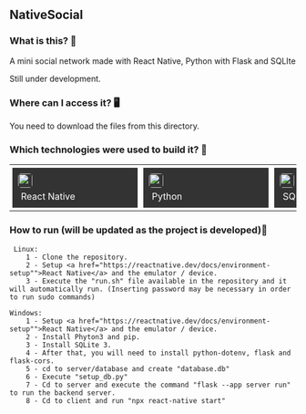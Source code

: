 ## NativeSocial
    
### What is this? 🤔 
A mini social network made with React Native, Python with Flask and SQLIte

Still under development.
    
### Where can I access it? 🖥
You need to download the files from this directory.
    
### Which technologies were used to build it? 🚀 
<table><tr><td style="padding: 5px;">
        <div style="background-color: #333; width: 200px; height: 50px; padding: 10px;">
            <img src='https://cdn.jsdelivr.net/gh/devicons/devicon@latest/icons/react/react-original.svg' width="25" height="25" style="border-radius: 5px;">
            <p style="color: white; padding: 5px; margin: 0;">React Native</p>
        </div>
    </td><td style="padding: 5px;">
        <div style="background-color: #333; width: 200px; height: 50px; padding: 10px;">
            <img src='https://cdn.jsdelivr.net/gh/devicons/devicon@latest/icons/python/python-original.svg' width="25" height="25" style="border-radius: 5px;">
            <p style="color: white; padding: 5px; margin: 0;">Python</p>
        </div>
    </td><td style="padding: 5px;">
        <div style="background-color: #333; width: 200px; height: 50px; padding: 10px;">
            <img src='https://cdn.jsdelivr.net/gh/devicons/devicon@latest/icons/sqlite/sqlite-original.svg' width="25" height="25" style="border-radius: 5px;">
            <p style="color: white; padding: 5px; margin: 0;">SQLite</p>
        </div>
    </td><td style="padding: 5px;">
        <div style="background-color: #333; width: 200px; height: 50px; padding: 10px;">
            <img src='https://cdn.jsdelivr.net/gh/devicons/devicon@latest/icons/bash/bash-original.svg' width="25" height="25" style="border-radius: 5px;">
            <p style="color: white; padding: 5px; margin: 0;">Bash</p>
        </div>
    </td></tr></table>
    
### How to run (will be updated as the project is developed)🏃

     Linux:
        1 - Clone the repository.
        2 - Setup <a href="https://reactnative.dev/docs/environment-setup"">React Native</a> and the emulator / device.
        3 - Execute the "run.sh" file available in the repository and it will automatically run. (Inserting password may be necessary in order to run sudo commands)

    Windows:
        1 - Setup <a href="https://reactnative.dev/docs/environment-setup"">React Native</a> and the emulator / device.
        2 - Install Phyton3 and pip. 
        3 - Install SQLite 3.
        4 - After that, you will need to install python-dotenv, flask and flask-cors. 
        5 - cd to server/database and create "database.db"
        6 - Execute "setup_db.py"
        7 - Cd to server and execute the command "flask --app server run" to run the backend server.
        8 - Cd to client and run "npx react-native start"

